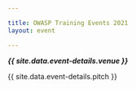 ```yaml
---

title: OWASP Training Events 2021
layout: event

---
```


<!-- rebuild 12 -->

***{{ site.data.event-details.venue }}***

{{ site.data.event-details.pitch }}



